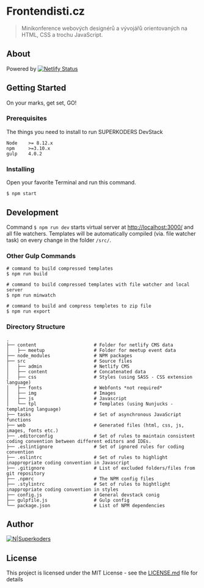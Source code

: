 # Frontendisti.cz

> Minikonference webových designérů a vývojářů orientovaných na HTML, CSS a trochu JavaScript.

## About

Powered by
[![Netlify Status](https://api.netlify.com/api/v1/badges/3c193b76-087a-4f6f-86d8-ceff636ff8e8/deploy-status)](https://app.netlify.com/sites/gracious-spence-d7722f/deploys)

## Getting Started

On your marks, get set, GO!

### Prerequisites

The things you need to install to run SUPERKODERS DevStack

```
Node	>= 8.12.x
npm		>=3.10.x
gulp 	4.0.2
```

### Installing

Open your favorite Terminal and run this command.

```
$ npm start
```

## Development

Command `$ npm run dev` starts virtual server at [http://localhost:3000/](http://localhost:3000/) and all file watchers.
Templates will be automatically compiled (via. file watcher task) on every change in the folder `/src/`.

### Other Gulp Commands

```
# command to build compressed templates
$ npm run build

# command to build compressed templates with file watcher and local server
$ npm run minwatch

# command to build and compress templetes to zip file
$ npm run export

```

### Directory Structure
```
.
├── content                     # Folder for netlify CMS data
│   ├── meetup                  # Folder for meetup event data
├── node_modules                # NPM packages
├── src                         # Source files
│   ├── admin                   # Netlify CMS
│   ├── content                 # Concatenated data
│   ├── css                     # Styles (using SASS - CSS extension language)
│   ├── fonts                   # Webfonts *not required*
│   ├── img                     # Images
│   ├── js                      # Javascript
│   └── tpl                     # Templates (using Nunjucks - templating language)
├── tasks                       # Set of asynchronous JavaScript functions
├── web                         # Generated files (html, css, js, images, fonts etc.)
├── .editorconfig               # Set of rules to maintain consistent coding convention between different editors and IDEs.
├── .eslintignore               # Set of ignored rules for coding convention
├── .eslintrc                   # Set of rules to highlight inappropriate coding convention in Javascript
├── .gitignore                  # List of excluded folders/files from git repository
├── .npmrc                      # The NPM config files
├── .stylintrc                  # Set of rules to hightlight inappropriate coding convention in styles
├── config.js                   # General devstack conig
├── gulpfile.js                 # Gulp config
└── package.json                # List of NPM dependencies
```

## Author

[![N|Superkoders](http://logo.superkoderi.cz/superkoders.svg)](https://www.superkoders.com)

## License

This project is licensed under the MIT License - see the [LICENSE.md](LICENSE.md) file for details

